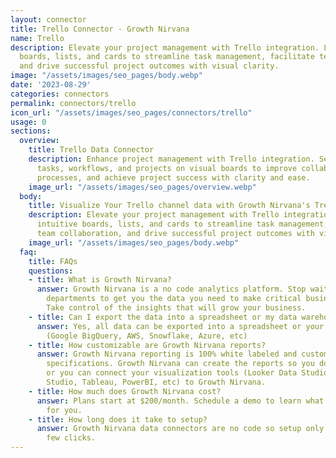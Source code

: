 ```yaml
---
layout: connector
title: Trello Connector - Growth Nirvana
name: Trello
description: Elevate your project management with Trello integration. Leverage intuitive
  boards, lists, and cards to streamline task management, facilitate team collaboration,
  and drive successful project outcomes with visual clarity.
image: "/assets/images/seo_pages/body.webp"
date: '2023-08-29'
categories: connectors
permalink: connectors/trello
icon_url: "/assets/images/seo_pages/connectors/trello"
usage: 0
sections:
  overview:
    title: Trello Data Connector
    description: Enhance project management with Trello integration. Seamlessly organize
      tasks, workflows, and projects on visual boards to improve collaboration, streamline
      processes, and achieve project success with clarity and ease.
    image_url: "/assets/images/seo_pages/overview.webp"
  body:
    title: Visualize Your Trello channel data with Growth Nirvana's Trello Connector
    description: Elevate your project management with Trello integration. Leverage
      intuitive boards, lists, and cards to streamline task management, facilitate
      team collaboration, and drive successful project outcomes with visual clarity.
    image_url: "/assets/images/seo_pages/body.webp"
  faq:
    title: FAQs
    questions:
    - title: What is Growth Nirvana?
      answer: Growth Nirvana is a no code analytics platform. Stop waiting for other
        departments to get you the data you need to make critical business decisions.
        Take control of the insights that will grow your business.
    - title: Can I export the data into a spreadsheet or my data warehouse?
      answer: Yes, all data can be exported into a spreadsheet or your data warehouse
        (Google BigQuery, AWS, Snowflake, Azure, etc)
    - title: How customizable are Growth Nirvana reports?
      answer: Growth Nirvana reporting is 100% white labeled and customized to your
        specifications. Growth Nirvana can create the reports so you don’t have to
        or you can connect your visualization tools (Looker Data Studio/Google Data
        Studio, Tableau, PowerBI, etc) to Growth Nirvana.
    - title: How much does Growth Nirvana cost?
      answer: Plans start at $200/month. Schedule a demo to learn what plan is best
        for you.
    - title: How long does it take to setup?
      answer: Growth Nirvana data connectors are no code so setup only requires a
        few clicks.
---
```

